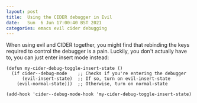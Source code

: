 ```yaml
---
layout: post
title:  Using the CIDER debugger in Evil
date:   Sun  6 Jun 17:00:40 BST 2021
categories: emacs evil cider debugging
---
```


When using evil and CIDER together, you might find that rebinding the
keys required to control the debugger is a pain. Luckily, you don't
actually have to, you can just enter insert mode instead:

```elisp
(defun my-cider-debug-toggle-insert-state ()
  (if cider--debug-mode    ;; Checks if you're entering the debugger
      (evil-insert-state)  ;; If so, turn on evil-insert-state
    (evil-normal-state)))  ;; Otherwise, turn on normal-state

(add-hook 'cider--debug-mode-hook 'my-cider-debug-toggle-insert-state)
```

